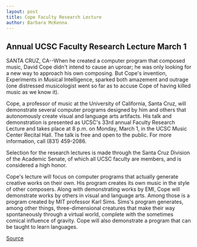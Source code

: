 ```yaml
---
layout: post
title: Cope Faculty Research Lecture
author: Barbara McKenna
---
```


## Annual UCSC Faculty Research Lecture March 1

SANTA CRUZ, CA--When he created a computer program that composed music, David Cope didn't intend to cause an uproar; he was only looking for a new way to approach his own composing. But Cope's invention, Experiments in Musical Intelligence, sparked both amazement and outrage (one distressed musicologist went so far as to accuse Cope of having killed music as we know it).

Cope, a professor of music at the University of California, Santa Cruz, will demonstrate several computer programs designed by him and others that autonomously create visual and language arts artifacts. His talk and demonstration is presented as UCSC's 33rd annual Faculty Research Lecture and takes place at 8 p.m. on Monday, March 1, in the UCSC Music Center Recital Hall. The talk is free and open to the public. For more information, call (831) 459-2086.

Selection for the research lectures is made through the Santa Cruz Division of the Academic Senate, of which all UCSC faculty are members, and is considered a high honor.

Cope's lecture will focus on computer programs that actually generate creative works on their own. His program creates its own music in the style of other composers. Along with demonstrating works by EMI, Cope will demonstrate works by others in visual and language arts. Among those is a program created by MIT professor Karl Sims. Sims's program generates, among other things, three-dimensional creatures that make their way spontaneously through a virtual world, complete with the sometimes comical influence of gravity. Cope will also demonstrate a program that can be taught to learn languages.

[Source](http://www1.ucsc.edu/news_events/press_releases/archive/98-99/03-99/cope.htm "Permalink to UC Santa Cruz: Cope Faculty Research Lecture")